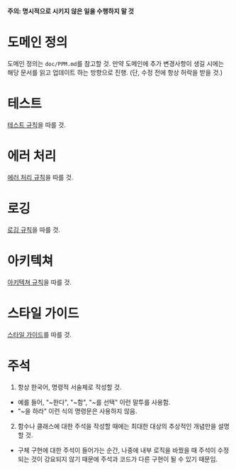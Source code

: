 **주의: 명시적으로 시키지 않은 일을 수행하지 말 것**

# 도메인 정의

도메인 정의는 `doc/PPM.md`를 참고할 것.
만약 도메인에 추가 변경사항이 생길 시에는 해당 문서를 읽고 업데이트 하는 방향으로 진행. (단, 수정 전에 항상 허락을 받을 것.)

# 테스트

[테스트 규칙](.rules/testing.md)을 따를 것.

# 에러 처리

[에러 처리 규칙](.rules/error_handling.md)을 따를 것.

# 로깅

[로깅 규칙](.rules/logging.md)을 따를 것.

# 아키텍쳐

[아키텍쳐 규칙](.rules/architecture.md)을 따를 것.

# 스타일 가이드

[스타일 가이드](.rules/style-guide.md)를 따를 것.

# 주석

1. 항상 한국어, 명령적 서술체로 작성할 것.
- 예를 들어, "~한다", "~함", "~를 선택" 이런 말투를 사용함.
- "~을 하라" 이런 식의 명령문은 사용하지 않음.

2. 함수나 클래스에 대한 주석을 작성할 때에는 최대한 대상의 추상적인 개념만을 설명할 것.
- 구체 구현에 대한 주석이 들어가는 순간, 나중에 내부 로직을 바꿨을 때 주석이 수정되는 것이 강요되지 않기 때문에
주석과 코드가 다른 구현이 될 수 있기 때문임.
